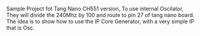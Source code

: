 Sample Project fot Tang Nano CH551 version, To use internal Oscilator, They will divide the 240Mhz by 100 and route to pin 27 of tang nano board.
The idea is to show how to use the IP Core Generator, with a very simple IP that is Osc.
